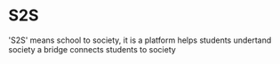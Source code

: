 S2S
=======

'S2S' means school to society, it is
a platform helps students undertand society
a bridge connects students to society
